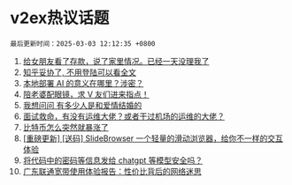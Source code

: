 # v2ex热议话题

`最后更新时间：2025-03-03 12:12:35 +0800`

1. [给女朋友看了存款，说了家里情况。已经一天没理我了](https://www.v2ex.com/t/1115231)
1. [知乎妥协了, 不用登陆可以看全文](https://www.v2ex.com/t/1115243)
1. [本地部署 AI 的意义在哪里？涉密？](https://www.v2ex.com/t/1115234)
1. [陪老婆配眼镜，求 V 友们进来指点！](https://www.v2ex.com/t/1115271)
1. [我想问问 有多少人是和爱情结婚的](https://www.v2ex.com/t/1115313)
1. [面试救命，有没有运维大佬？或者干过机场的运维的大佬？](https://www.v2ex.com/t/1115247)
1. [比特币怎么突然就暴涨了](https://www.v2ex.com/t/1115339)
1. [[重磅更新] [送码] SlideBrowser 一个轻量的滑动浏览器，给你不一样的交互体验](https://www.v2ex.com/t/1115346)
1. [将代码中的密码等信息发给 chatgpt 等模型安全吗？](https://www.v2ex.com/t/1115208)
1. [广东联通宽带使用体验报告：性价比背后的网络迷思](https://www.v2ex.com/t/1115300)


